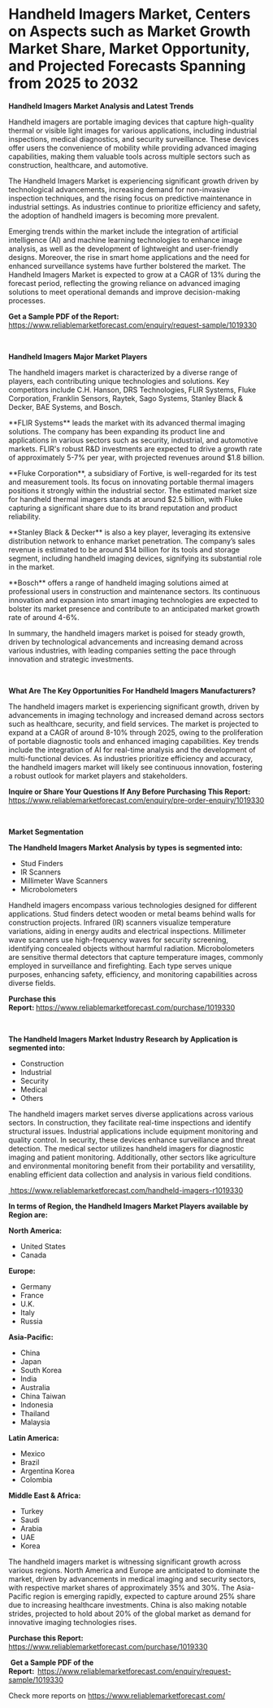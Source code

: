 <p><h1>Handheld Imagers Market, Centers on Aspects such as Market Growth Market Share, Market Opportunity, and Projected Forecasts Spanning from 2025 to 2032</h1></p><p><strong>Handheld Imagers Market Analysis and Latest Trends</strong></p>
<p><p>Handheld imagers are portable imaging devices that capture high-quality thermal or visible light images for various applications, including industrial inspections, medical diagnostics, and security surveillance. These devices offer users the convenience of mobility while providing advanced imaging capabilities, making them valuable tools across multiple sectors such as construction, healthcare, and automotive.</p><p>The Handheld Imagers Market is experiencing significant growth driven by technological advancements, increasing demand for non-invasive inspection techniques, and the rising focus on predictive maintenance in industrial settings. As industries continue to prioritize efficiency and safety, the adoption of handheld imagers is becoming more prevalent. </p><p>Emerging trends within the market include the integration of artificial intelligence (AI) and machine learning technologies to enhance image analysis, as well as the development of lightweight and user-friendly designs. Moreover, the rise in smart home applications and the need for enhanced surveillance systems have further bolstered the market. The Handheld Imagers Market is expected to grow at a CAGR of 13% during the forecast period, reflecting the growing reliance on advanced imaging solutions to meet operational demands and improve decision-making processes.</p></p>
<p><strong>Get a Sample PDF of the Report:&nbsp;</strong> <a href="https://www.reliablemarketforecast.com/enquiry/request-sample/1019330?utm_campaign=2111&utm_medium=2&utm_source=Github&utm_content=ia&utm_term=11022025&utm_id=handheld-imagers">https://www.reliablemarketforecast.com/enquiry/request-sample/1019330</a></p>
<p>&nbsp;</p>
<p><strong>Handheld Imagers Major Market Players</strong></p>
<p><p>The handheld imagers market is characterized by a diverse range of players, each contributing unique technologies and solutions. Key competitors include C.H. Hanson, DRS Technologies, FLIR Systems, Fluke Corporation, Franklin Sensors, Raytek, Sago Systems, Stanley Black & Decker, BAE Systems, and Bosch.</p><p>**FLIR Systems** leads the market with its advanced thermal imaging solutions. The company has been expanding its product line and applications in various sectors such as security, industrial, and automotive markets. FLIR's robust R&D investments are expected to drive a growth rate of approximately 5-7% per year, with projected revenues around $1.8 billion.</p><p>**Fluke Corporation**, a subsidiary of Fortive, is well-regarded for its test and measurement tools. Its focus on innovating portable thermal imagers positions it strongly within the industrial sector. The estimated market size for handheld thermal imagers stands at around $2.5 billion, with Fluke capturing a significant share due to its brand reputation and product reliability.</p><p>**Stanley Black & Decker** is also a key player, leveraging its extensive distribution network to enhance market penetration. The company’s sales revenue is estimated to be around $14 billion for its tools and storage segment, including handheld imaging devices, signifying its substantial role in the market.</p><p>**Bosch** offers a range of handheld imaging solutions aimed at professional users in construction and maintenance sectors. Its continuous innovation and expansion into smart imaging technologies are expected to bolster its market presence and contribute to an anticipated market growth rate of around 4-6%.</p><p>In summary, the handheld imagers market is poised for steady growth, driven by technological advancements and increasing demand across various industries, with leading companies setting the pace through innovation and strategic investments.</p></p>
<p>&nbsp;</p>
<p><strong>What Are The Key Opportunities For Handheld Imagers Manufacturers?</strong></p>
<p><p>The handheld imagers market is experiencing significant growth, driven by advancements in imaging technology and increased demand across sectors such as healthcare, security, and field services. The market is projected to expand at a CAGR of around 8-10% through 2025, owing to the proliferation of portable diagnostic tools and enhanced imaging capabilities. Key trends include the integration of AI for real-time analysis and the development of multi-functional devices. As industries prioritize efficiency and accuracy, the handheld imagers market will likely see continuous innovation, fostering a robust outlook for market players and stakeholders.</p></p>
<p><strong>Inquire or Share Your Questions If Any Before Purchasing This Report:</strong> <a href="https://www.reliablemarketforecast.com/enquiry/pre-order-enquiry/1019330?utm_campaign=2111&utm_medium=2&utm_source=Github&utm_content=ia&utm_term=11022025&utm_id=handheld-imagers">https://www.reliablemarketforecast.com/enquiry/pre-order-enquiry/1019330</a></p>
<p>&nbsp;</p>
<p><strong>Market Segmentation</strong></p>
<p><strong>The Handheld Imagers Market Analysis by types is segmented into:</strong></p>
<p><ul><li>Stud Finders</li><li>IR Scanners</li><li>Millimeter Wave Scanners</li><li>Microbolometers</li></ul></p>
<p><p>Handheld imagers encompass various technologies designed for different applications. Stud finders detect wooden or metal beams behind walls for construction projects. Infrared (IR) scanners visualize temperature variations, aiding in energy audits and electrical inspections. Millimeter wave scanners use high-frequency waves for security screening, identifying concealed objects without harmful radiation. Microbolometers are sensitive thermal detectors that capture temperature images, commonly employed in surveillance and firefighting. Each type serves unique purposes, enhancing safety, efficiency, and monitoring capabilities across diverse fields.</p></p>
<p><strong>Purchase this Report:&nbsp;</strong><a href="https://www.reliablemarketforecast.com/purchase/1019330?utm_campaign=2111&utm_medium=2&utm_source=Github&utm_content=ia&utm_term=11022025&utm_id=handheld-imagers">https://www.reliablemarketforecast.com/purchase/1019330</a></p>
<p>&nbsp;</p>
<p><strong>The Handheld Imagers Market Industry Research by Application is segmented into:</strong></p>
<p><ul><li>Construction</li><li>Industrial</li><li>Security</li><li>Medical</li><li>Others</li></ul></p>
<p><p>The handheld imagers market serves diverse applications across various sectors. In construction, they facilitate real-time inspections and identify structural issues. Industrial applications include equipment monitoring and quality control. In security, these devices enhance surveillance and threat detection. The medical sector utilizes handheld imagers for diagnostic imaging and patient monitoring. Additionally, other sectors like agriculture and environmental monitoring benefit from their portability and versatility, enabling efficient data collection and analysis in various field conditions.</p></p>
<p><a href="https://www.reliablemarketforecast.com/handheld-imagers-r1019330?utm_campaign=2111&utm_medium=2&utm_source=Github&utm_content=ia&utm_term=11022025&utm_id=handheld-imagers">&nbsp;https://www.reliablemarketforecast.com/handheld-imagers-r1019330</a></p>
<p><strong>In terms of Region, the Handheld Imagers Market Players available by Region are:</strong></p>
<p>
    <p> <strong> North America: </strong>
        <ul>
            <li>United States</li>
            <li>Canada</li>
        </ul>
        </p> 
    <p> <strong> Europe: </strong>
        <ul>
            <li>Germany</li>
            <li>France</li>
            <li>U.K.</li>
            <li>Italy</li>
            <li>Russia</li>
        </ul>
        </p> 
    <p> <strong> Asia-Pacific: </strong>
        <ul>
            <li>China</li>
            <li>Japan</li>
            <li>South Korea</li>
            <li>India</li>
            <li>Australia</li>
            <li>China Taiwan</li>
            <li>Indonesia</li>
            <li>Thailand</li>
            <li>Malaysia</li>
        </ul>
        </p> 
    <p> <strong> Latin America: </strong>
        <ul>
            <li>Mexico</li>
            <li>Brazil</li>
            <li>Argentina Korea</li>
            <li>Colombia</li>
        </ul>
        </p> 
    <p> <strong> Middle East & Africa: </strong>
        <ul>
            <li>Turkey</li>
            <li>Saudi</li>
            <li>Arabia</li>
            <li>UAE</li>
            <li>Korea</li>
        </ul>
    </p>
    </p>
<p><p>The handheld imagers market is witnessing significant growth across various regions. North America and Europe are anticipated to dominate the market, driven by advancements in medical imaging and security sectors, with respective market shares of approximately 35% and 30%. The Asia-Pacific region is emerging rapidly, expected to capture around 25% share due to increasing healthcare investments. China is also making notable strides, projected to hold about 20% of the global market as demand for innovative imaging technologies rises.</p></p>
<p><strong>Purchase this Report: </strong><a href="https://www.reliablemarketforecast.com/purchase/1019330?utm_campaign=2111&utm_medium=2&utm_source=Github&utm_content=ia&utm_term=11022025&utm_id=handheld-imagers">https://www.reliablemarketforecast.com/purchase/1019330</a></p>
<p>&nbsp;<strong>Get a Sample PDF of the Report:&nbsp;&nbsp;</strong><a href="https://www.reliablemarketforecast.com/enquiry/request-sample/1019330?utm_campaign=2111&utm_medium=2&utm_source=Github&utm_content=ia&utm_term=11022025&utm_id=handheld-imagers">https://www.reliablemarketforecast.com/enquiry/request-sample/1019330</a></p>
<p><strong></strong></p>
<p>Check more reports on <a href="https://www.reliablemarketforecast.com/?utm_campaign=2111&utm_medium=2&utm_source=Github&utm_content=ia&utm_term=11022025&utm_id=handheld-imagers">https://www.reliablemarketforecast.com/</a></p>